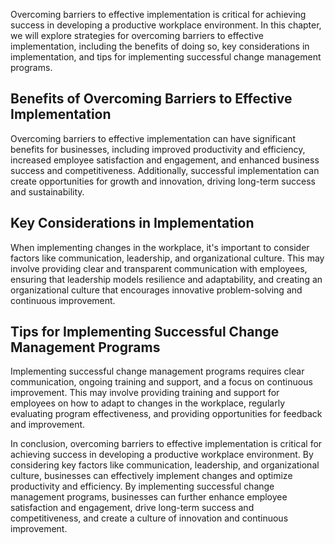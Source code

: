 
Overcoming barriers to effective implementation is critical for achieving success in developing a productive workplace environment. In this chapter, we will explore strategies for overcoming barriers to effective implementation, including the benefits of doing so, key considerations in implementation, and tips for implementing successful change management programs.

Benefits of Overcoming Barriers to Effective Implementation
-----------------------------------------------------------

Overcoming barriers to effective implementation can have significant benefits for businesses, including improved productivity and efficiency, increased employee satisfaction and engagement, and enhanced business success and competitiveness. Additionally, successful implementation can create opportunities for growth and innovation, driving long-term success and sustainability.

Key Considerations in Implementation
------------------------------------

When implementing changes in the workplace, it's important to consider factors like communication, leadership, and organizational culture. This may involve providing clear and transparent communication with employees, ensuring that leadership models resilience and adaptability, and creating an organizational culture that encourages innovative problem-solving and continuous improvement.

Tips for Implementing Successful Change Management Programs
-----------------------------------------------------------

Implementing successful change management programs requires clear communication, ongoing training and support, and a focus on continuous improvement. This may involve providing training and support for employees on how to adapt to changes in the workplace, regularly evaluating program effectiveness, and providing opportunities for feedback and improvement.

In conclusion, overcoming barriers to effective implementation is critical for achieving success in developing a productive workplace environment. By considering key factors like communication, leadership, and organizational culture, businesses can effectively implement changes and optimize productivity and efficiency. By implementing successful change management programs, businesses can further enhance employee satisfaction and engagement, drive long-term success and competitiveness, and create a culture of innovation and continuous improvement.
